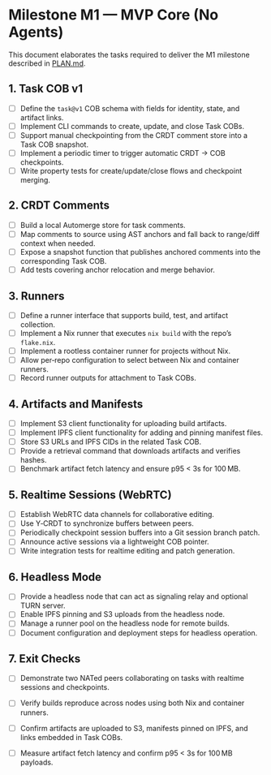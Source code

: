 # Milestone M1 — MVP Core (No Agents)

This document elaborates the tasks required to deliver the M1 milestone described in [PLAN.md](PLAN.md).

## 1. Task COB v1
- [ ] Define the `task@v1` COB schema with fields for identity, state, and artifact links.
- [ ] Implement CLI commands to create, update, and close Task COBs.
- [ ] Support manual checkpointing from the CRDT comment store into a Task COB snapshot.
- [ ] Implement a periodic timer to trigger automatic CRDT → COB checkpoints.
- [ ] Write property tests for create/update/close flows and checkpoint merging.

## 2. CRDT Comments
- [ ] Build a local Automerge store for task comments.
- [ ] Map comments to source using AST anchors and fall back to range/diff context when needed.
- [ ] Expose a snapshot function that publishes anchored comments into the corresponding Task COB.
- [ ] Add tests covering anchor relocation and merge behavior.

## 3. Runners
- [ ] Define a runner interface that supports build, test, and artifact collection.
- [ ] Implement a Nix runner that executes `nix build` with the repo’s `flake.nix`.
- [ ] Implement a rootless container runner for projects without Nix.
- [ ] Allow per‑repo configuration to select between Nix and container runners.
- [ ] Record runner outputs for attachment to Task COBs.

## 4. Artifacts and Manifests
- [ ] Implement S3 client functionality for uploading build artifacts.
- [ ] Implement IPFS client functionality for adding and pinning manifest files.
- [ ] Store S3 URLs and IPFS CIDs in the related Task COB.
- [ ] Provide a retrieval command that downloads artifacts and verifies hashes.
- [ ] Benchmark artifact fetch latency and ensure p95 < 3s for 100 MB.

## 5. Realtime Sessions (WebRTC)
- [ ] Establish WebRTC data channels for collaborative editing.
- [ ] Use Y‑CRDT to synchronize buffers between peers.
- [ ] Periodically checkpoint session buffers into a Git session branch patch.
- [ ] Announce active sessions via a lightweight COB pointer.
- [ ] Write integration tests for realtime editing and patch generation.

## 6. Headless Mode
- [ ] Provide a headless node that can act as signaling relay and optional TURN server.
- [ ] Enable IPFS pinning and S3 uploads from the headless node.
- [ ] Manage a runner pool on the headless node for remote builds.
- [ ] Document configuration and deployment steps for headless operation.

## 7. Exit Checks
- [ ] Demonstrate two NATed peers collaborating on tasks with realtime sessions and checkpoints.
- [ ] Verify builds reproduce across nodes using both Nix and container runners.
- [ ] Confirm artifacts are uploaded to S3, manifests pinned on IPFS, and links embedded in Task COBs.
- [ ] Measure artifact fetch latency and confirm p95 < 3s for 100 MB payloads.

